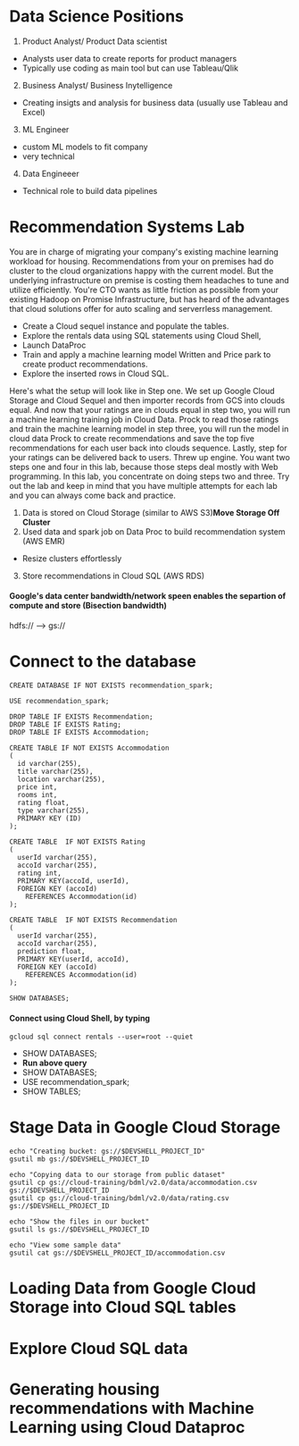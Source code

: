 # Data Science Positions
1. Product Analyst/ Product Data scientist
  - Analysts user data to create reports for product managers
  - Typically use coding as main tool but can use Tableau/Qlik
2. Business Analyst/ Business Inytelligence 
  - Creating insigts and analysis for business data (usually use Tableau and Excel)
3. ML Engineer 
  - custom ML models to fit company
  - very technical
4. Data Engineeer
  - Technical role to build data pipelines
# Recommendation Systems Lab
You are in charge of migrating your company's existing machine learning workload for housing. Recommendations from your on premises had do cluster to the cloud organizations happy with the current model. But the underlying infrastructure on premise is costing them headaches to tune and utilize efficiently. You're CTO wants as little friction as possible from your existing Hadoop on Promise Infrastructure, but has heard of the advantages that cloud solutions offer for auto scaling and serverrless management. 

- Create a Cloud sequel instance and populate the tables. 
- Explore the rentals data using SQL statements using Cloud Shell, 
- Launch DataProc 
- Train and apply a machine learning model Written and Price park to create product recommendations. 
- Explore the inserted rows in Cloud SQL.

Here's what the setup will look like in Step one. We set up Google Cloud Storage and Cloud Sequel and then importer records from GCS into clouds equal. And now that your ratings are in clouds equal in step two, you will run a machine learning training job in Cloud Data. Prock to read those ratings and train the machine learning model in step three, you will run the model in cloud data Prock to create recommendations and save the top five recommendations for each user back into clouds sequence. Lastly, step for your ratings can be delivered back to users. Threw up engine. You want two steps one and four in this lab, because those steps deal mostly with Web programming. In this lab, you concentrate on doing steps two and three. Try out the lab and keep in mind that you have multiple attempts for each lab and you can always come back and practice.


1. Data is stored on Cloud Storage (similar to AWS S3)**Move Storage Off Cluster**
2. Used data and spark job on Data Proc to build recommendation system (AWS EMR) 
  - Resize clusters effortlessly
3. Store recommendations in Cloud SQL (AWS RDS)

#### Google's data center bandwidth/network speen enables the separtion of compute and store (Bisection bandwidth)
hdfs:// --> gs://

# Connect to the database
```
CREATE DATABASE IF NOT EXISTS recommendation_spark;

USE recommendation_spark;

DROP TABLE IF EXISTS Recommendation;
DROP TABLE IF EXISTS Rating;
DROP TABLE IF EXISTS Accommodation;

CREATE TABLE IF NOT EXISTS Accommodation
(
  id varchar(255),
  title varchar(255),
  location varchar(255),
  price int,
  rooms int,
  rating float,
  type varchar(255),
  PRIMARY KEY (ID)
);

CREATE TABLE  IF NOT EXISTS Rating
(
  userId varchar(255),
  accoId varchar(255),
  rating int,
  PRIMARY KEY(accoId, userId),
  FOREIGN KEY (accoId)
    REFERENCES Accommodation(id)
);

CREATE TABLE  IF NOT EXISTS Recommendation
(
  userId varchar(255),
  accoId varchar(255),
  prediction float,
  PRIMARY KEY(userId, accoId),
  FOREIGN KEY (accoId)
    REFERENCES Accommodation(id)
);

SHOW DATABASES;
```

#### Connect using Cloud Shell, by typing
```
gcloud sql connect rentals --user=root --quiet
```

- SHOW DATABASES;
- **Run above query**
- SHOW DATABASES;
- USE recommendation_spark;
- SHOW TABLES;

# Stage Data in Google Cloud Storage
```
echo "Creating bucket: gs://$DEVSHELL_PROJECT_ID"
gsutil mb gs://$DEVSHELL_PROJECT_ID

echo "Copying data to our storage from public dataset"
gsutil cp gs://cloud-training/bdml/v2.0/data/accommodation.csv gs://$DEVSHELL_PROJECT_ID
gsutil cp gs://cloud-training/bdml/v2.0/data/rating.csv gs://$DEVSHELL_PROJECT_ID

echo "Show the files in our bucket"
gsutil ls gs://$DEVSHELL_PROJECT_ID

echo "View some sample data"
gsutil cat gs://$DEVSHELL_PROJECT_ID/accommodation.csv
```

# Loading Data from Google Cloud Storage into Cloud SQL tables
# Explore Cloud SQL data 
# Generating housing recommendations with Machine Learning using Cloud Dataproc
